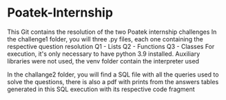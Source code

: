 # Poatek-Internship


This Git contains the resolution of the two Poatek internship challenges
In the challenge1 folder, you will three .py files, each one containing the respective question resolution
  Q1 - Lists
  Q2 - Functions
  Q3 - Classes
For execution, it's only necessary to have python 3.9 installed. Auxiliary libraries were not used, the venv folder contain the interpreter used
 
In the challange2 folder, you will find a SQL file with all the queries used to solve the questions,
there is also a pdf with prints from the answers tables generated in this SQL execution with its respective code fragment

